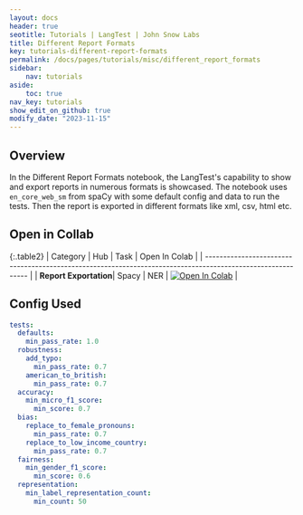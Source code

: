 ```yaml
---
layout: docs
header: true
seotitle: Tutorials | LangTest | John Snow Labs
title: Different Report Formats
key: tutorials-different-report-formats
permalink: /docs/pages/tutorials/misc/different_report_formats
sidebar:
    nav: tutorials
aside:
    toc: true
nav_key: tutorials
show_edit_on_github: true
modify_date: "2023-11-15"
---
```


<div class="main-docs" markdown="1"><div class="h3-box" markdown="1">

## Overview

In the Different Report Formats notebook, the LangTest's capability to show and export reports in numerous formats is showcased. The notebook uses `en_core_web_sm` from spaCy with some default config and data to run the tests. Then the report is exported in different formats like xml, csv, html etc.

## Open in Collab

{:.table2}
| Category                                                                                                    | Hub   | Task | Open In Colab                                                                                                                                                                                             |
| ----------------------------------------------------------------------------------------------------------- |
| **Report Exportation**| Spacy | NER  | [![Open In Colab](https://colab.research.google.com/assets/colab-badge.svg)](https://colab.research.google.com/github/JohnSnowLabs/langtest/blob/main/demo/tutorials/misc/Different_Report_formats.ipynb) |

<div class="main-docs" markdown="1"><div class="h3-box" markdown="1">


## Config Used

```yml 
tests:
  defaults:
    min_pass_rate: 1.0
  robustness:
    add_typo:
      min_pass_rate: 0.7
    american_to_british:
      min_pass_rate: 0.7
  accuracy:
    min_micro_f1_score:
      min_score: 0.7
  bias:
    replace_to_female_pronouns:
      min_pass_rate: 0.7
    replace_to_low_income_country:
      min_pass_rate: 0.7
  fairness:
    min_gender_f1_score:
      min_score: 0.6
  representation:
    min_label_representation_count:
      min_count: 50
```
